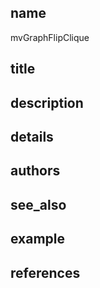 ## name
mvGraphFlipClique
## title
## description
## details
## authors
## see_also
## example
## references
